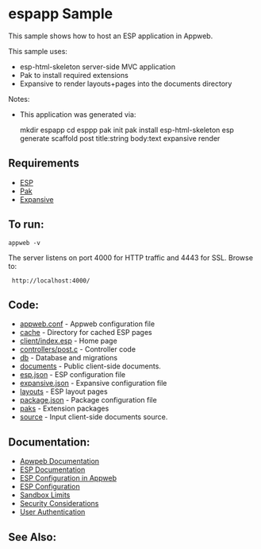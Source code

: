 espapp Sample
===

This sample shows how to host an ESP application in Appweb.

This sample uses:

* esp-html-skeleton server-side MVC application
* Pak to install required extensions
* Expansive to render layouts+pages into the documents directory

Notes:
* This application was generated via:

    mkdir espapp
    cd esppp
    pak init
    pak install esp-html-skeleton
    esp generate scaffold post title:string body:text
    expansive render

Requirements
---
* [ESP](https://embedthis.com/esp/download.html)
* [Pak](https://embedthis.com/pak/download.html)
* [Expansive](https://embedthis.com/expansive/download.html)

To run:
---
    appweb -v

The server listens on port 4000 for HTTP traffic and 4443 for SSL. Browse to: 
 
     http://localhost:4000/

Code:
---
* [appweb.conf](appweb.conf) - Appweb configuration file
* [cache](cache) - Directory for cached ESP pages
* [client/index.esp](client/index.esp) - Home page
* [controllers/post.c](controllers/post.c) - Controller code
* [db](db) - Database and migrations
* [documents](documents) - Public client-side documents. 
* [esp.json](esp.json) - ESP configuration file
* [expansive.json](eexpansive.json) - Expansive configuration file
* [layouts](layouts) - ESP layout pages
* [package.json](package.json) - Package configuration file
* [paks](paks) - Extension packages
* [source](source) - Input client-side documents source. 

Documentation:
---
* [Apwpeb Documentation](https://embedthis.com/appweb/doc/index.html)
* [ESP Documentation](https://embedthis.com/esp/doc/index.html)
* [ESP Configuration in Appweb](https://embedthis.com/appweb/doc/users/dir/esp.html)
* [ESP Configuration](https://embedthis.com/esp/doc/users/config.html)
* [Sandbox Limits](https://embedthis.com/appweb/doc/users/dir/sandbox.html)
* [Security Considerations](https://embedthis.com/appweb/doc/users/security.html)
* [User Authentication](https://embedthis.com/appweb/doc/users/authentication.html)

See Also:
---
